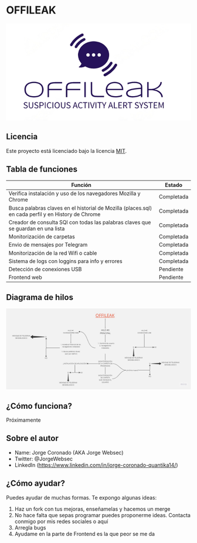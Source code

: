 # OFFILEAK
![Logotipo](imgs/logo1.png)

## Licencia
Este proyecto está licenciado bajo la licencia [MIT](LICENSE).

## Tabla de funciones
| Función                    | Estado      |
| -------------------------- | ----------- |
| Verifica instalación y uso de los navegadores Mozilla y Chrome        | Completada  |
| Busca palabras claves en el historial de Mozilla (places.sql) en cada perfil y en History de Chrome         | Completada  |
| Creador de consulta SQl con todas las palabras claves que se guardan en una lista      | Completada  |
| Monitorización de carpetas      | Completada  |
| Envio de mensajes por Telegram      | Completada  |
| Monitorización de la red Wifi o cable      | Completada  |
| Sistema de logs con loggins para info y errores      | Completada  |
| Detección de conexiones USB      |  Pendiente  |
| Frontend web      | Pendiente  |

## Diagrama de hilos
![Diagrama](imgs/workflow.jpg)

## ¿Cómo funciona?
Próximamente

## Sobre el autor
- Name: Jorge Coronado (AKA Jorge Websec)
- Twitter: @JorgeWebsec
- LinkedIn (https://www.linkedin.com/in/jorge-coronado-quantika14/)

## ¿Cómo ayudar?
Puedes ayudar de muchas formas. Te expongo algunas ideas:
1. Haz un fork con tus mejoras, enseñamelas y hacemos un merge
2. No hace falta que sepas programar puedes proponerme ideas. Contacta conmigo por mis redes sociales o aquí
3. Arregla bugs
4. Ayudame en la parte de Frontend es la que peor se me da
